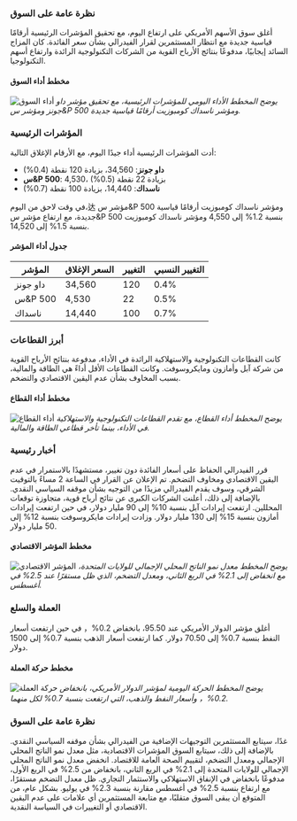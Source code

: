 ### **نظرة عامة على السوق**
أغلق سوق الأسهم الأمريكي على ارتفاع اليوم، مع تحقيق المؤشرات الرئيسية أرقامًا قياسية جديدة مع انتظار المستثمرين لقرار الفيدرالي بشأن سعر الفائدة. كان المزاج السائد إيجابيًا، مدفوعًا بنتائج الأرباح القوية من الشركات التكنولوجية الرائدة وارتفاع أسهم التكنولوجيا.
#### مخطط أداء السوق
![أداء السوق](https://via.placeholder.com/800x400?text=Market+Performance+Chart)
*يوضح المخطط الأداء اليومي للمؤشرات الرئيسية، مع تحقيق مؤشر داو جونز ومؤشر س&P 500 ومؤشر ناسداك كومبوزيت أرقامًا قياسية جديدة.*

### **المؤشرات الرئيسية**
أدت المؤشرات الرئيسية أداء جيدًا اليوم، مع الأرقام الإغلاق التالية:
- **داو جونز**: 34,560، بزيادة 120 نقطة (0.4%)
- **س&P 500**: 4,530، بزيادة 22 نقطة (0.5%)
- **ناسداك**: 14,440، بزيادة 100 نقطة (0.7%)

في وقت لاحق من اليوم،达 مؤشر س&P 500 ومؤشر ناسداك كومبوزيت أرقامًا قياسية جديدة، مع ارتفاع مؤشر س&P 500 بنسبة 1.2% إلى 4,550 ومؤشر ناسداك كومبوزيت بنسبة 1.5% إلى 14,520.
#### جدول أداء المؤشر
| المؤشر | السعر الإغلاق | التغيير | التغيير النسبي |
| --- | --- | --- | --- |
| داو جونز | 34,560 | 120 | 0.4% |
| س&P 500 | 4,530 | 22 | 0.5% |
| ناسداك | 14,440 | 100 | 0.7% |

### **أبرز القطاعات**
كانت القطاعات التكنولوجية والاستهلاكية الرائدة في الأداء، مدفوعة بنتائج الأرباح القوية من شركة آبل وأمازون ومايكروسوفت. وكانت القطاعات الأقل أداءً هي الطاقة والمالية، بسبب المخاوف بشأن عدم اليقين الاقتصادي والتضخم.
#### مخطط أداء القطاع
![أداء القطاع](https://via.placeholder.com/800x400?text=Sector+Performance+Chart)
*يوضح المخطط أداء القطاع، مع تقدم القطاعات التكنولوجية والاستهلاكية في الأداء، بينما تأخر قطاعي الطاقة والمالية.*

### **أخبار رئيسية**
قرر الفيدرالي الحفاظ على أسعار الفائدة دون تغيير، مستشهدًا بالاستمرار في عدم اليقين الاقتصادي ومخاوف التضخم. تم الإعلان عن القرار في الساعة 2 مساءً بالتوقيت الشرقي، وسوف يقدم الفيدرالي مزيدًا من التوجيه بشأن موقفه السياسي النقدي. بالإضافة إلى ذلك، أعلنت الشركات الكبرى عن نتائج أرباح قوية، متجاوزة توقعات المحللين. ارتفعت إيرادات آبل بنسبة 10% إلى 90 مليار دولار، في حين ارتفعت إيرادات أمازون بنسبة 15% إلى 130 مليار دولار. وزادت إيرادات مايكروسوفت بنسبة 12% إلى 50 مليار دولار.
#### مخطط المؤشر الاقتصادي
![المؤشر الاقتصادي](https://via.placeholder.com/800x400?text=Economic+Indicator+Graph)
*يوضح المخطط معدل نمو الناتج المحلي الإجمالي للولايات المتحدة، مع انخفاض إلى 2.1% في الربع الثاني، ومعدل التضخم، الذي ظل مستقرًا عند 2.5% في أغسطس.*

### **العملة والسلع**
أغلق مؤشر الدولار الأمريكي عند 95.50، بانخفاض 0.2%， في حين ارتفعت أسعار النفط بنسبة 0.7% إلى 70.50 دولار. كما ارتفعت أسعار الذهب بنسبة 0.7% إلى 1500 دولار.
#### مخطط حركة العملة
![حركة العملة](https://via.placeholder.com/800x400?text=Currency+Movement+Chart)
*يوضح المخطط الحركة اليومية لمؤشر الدولار الأمريكي، بانخفاض 0.2%， وأسعار النفط والذهب، التي ارتفعت بنسبة 0.7% لكل منهما.*

### **نظرة عامة على السوق**
غدًا، سيتابع المستثمرين التوجيهات الإضافية من الفيدرالي بشأن موقفه السياسي النقدي. بالإضافة إلى ذلك، سيتابع السوق المؤشرات الاقتصادية، مثل معدل نمو الناتج المحلي الإجمالي ومعدل التضخم، لتقييم الصحة العامة للاقتصاد. انخفض معدل نمو الناتج المحلي الإجمالي للولايات المتحدة إلى 2.1% في الربع الثاني، بانخفاض من 2.5% في الربع الأول، مدفوعًا بانخفاض في الإنفاق الاستهلاكي والاستثمار التجاري. ظل معدل التضخم مستقرًا، مع ارتفاع بنسبة 2.5% في أغسطس مقارنة بنسبة 2.3% في يوليو. بشكل عام، من المتوقع أن يبقى السوق متقلبًا، مع متابعة المستثمرين أي علامات على عدم اليقين الاقتصادي أو التغييرات في السياسة النقدية.